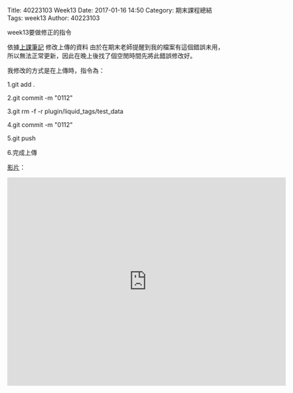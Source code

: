 Title: 40223103 Week13
Date: 2017-01-16 14:50
Category: 期末課程總結
Tags: week13
Author: 40223103

week13要做修正的指令

<!-- PELICAN_END_SUMMARY -->

依據[上課筆記](https://github.com/mdecourse/2016fallcadp/wiki/%E4%B8%8A%E8%AA%B2%E7%AD%86%E8%A8%98)
修改上傳的資料
由於在期末老師提醒到我的檔案有這個錯誤未用，所以無法正常更新，因此在晚上後找了個空閒時間先將此錯誤修改好。

我修改的方式是在上傳時，指令為：

1.git add .

2.git commit -m "0112"

3.git rm -f -r plugin/liquid_tags/test_data

4.git commit -m "0112"

5.git push

6.完成上傳

[影片](https://vimeo.com/199626045)：
<iframe width="640" height="480" src="https://vimeo.com/199626045" frameborder="0" allowfullscreen></iframe>


